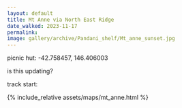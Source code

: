 ```yaml
---
layout: default
title: Mt Anne via North East Ridge
date_walked: 2023-11-17 
permalink: 
image: gallery/archive/Pandani_shelf/Mt_anne_sunset.jpg
---
```


picnic hut: -42.758457, 146.406003

is this updating?

track start: 

{% include_relative assets/maps/mt_anne.html %}

